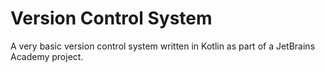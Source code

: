 # Version Control System

A very basic version control system written in Kotlin
as part of a JetBrains Academy project. 